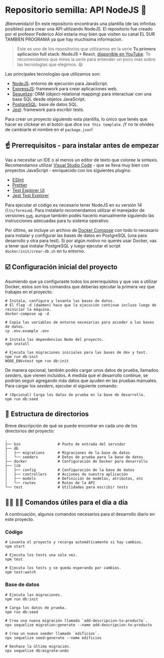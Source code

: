# Repositorio semilla: API NodeJS :seedling:

¡Bienvenida/o! En este repositorio encontrarás una plantilla (de las infinitas posibles) para crear una API utilizando NodeJS. El repositorio fue creado por el profesor Federico Aloi estaria muy bien que visiten su canal EL SUR TAMBIEN PROGRAMA ya que hay muchisima informacion.

> Este es uno de los repositorios que utilizamos en la serie **Tu primera aplicación full stack: NodeJS + React**, [disponible en YouTube](https://www.youtube.com/playlist?list=PL7q-McYJyHlgVGQIRYVKl381twyJ4XM_h). Te recomendamos que mires la serie para entender un poco más sobre las tecnologías que elegimos. :smiley:

Las principales tecnologías que utilizamos son:

- [NodeJS](https://nodejs.org/es/): entorno de ejecución para JavaScript.
- [ExpressJS](https://expressjs.com/): framework para crear aplicaciones web.
- [Sequelize](https://sequelize.org/master/): ORM (object-relational mapping) para interactuar con una base SQL desde objetos JavaScript.
- [PostgreSQL](https://www.postgresql.org/): base de datos SQL.
- [Jest](https://jestjs.io/): framework para escribir tests.

Para crear un proyecto siguiendo esta plantilla, lo único que tenés que hacer es clickear en el botón que dice `Use this template`. ¡Y no te olvides de cambiarle el nombre en el `package.json`!

## :point_up: Prerrequisitos - para instalar antes de empezar

Vas a necesitar un IDE o al menos un editor de texto que coloree la sintaxis. Recomendamos utilizar [Visual Studio Code](https://code.visualstudio.com/) - que se lleva muy bien con proyectos JavaScript - enriquecido con los siguientes plugins:

- [ESlint](https://marketplace.visualstudio.com/items?itemName=dbaeumer.vscode-eslint)
- [Prettier](https://marketplace.visualstudio.com/items?itemName=esbenp.prettier-vscode)
- [Test Explorer UI](https://marketplace.visualstudio.com/items?itemName=hbenl.vscode-test-explorer)
- [Jest Test Explorer](https://marketplace.visualstudio.com/items?itemName=kavod-io.vscode-jest-test-adapter)

Para ejecutar el código es necesario tener NodeJS en su versión 14 (`lts/fermium`). Para instalarlo recomendamos utilizar el manejador de versiones [`nvm`](https://github.com/nvm-sh/nvm), aunque también podés hacerlo manualmente siguiendo las instrucciones adecuadas para tu sistema operativo.

Por último, se incluye un archivo de [Docker Compose](https://docs.docker.com/compose/) con todo lo necesario para instalar y configurar las bases de datos en PostgreSQL (una para desarrollo y otra para test). Si por algún motivo no querés usar Docker, vas a tener que instalar PostgreSQL y luego ejecutar el script `docker/init/crear-db.sh` en tu entorno.

## :ballot_box_with_check: Configuración inicial del proyecto

Asumiendo que ya configuraste todos los prerrequisitos y que vas a utilizar Docker, estos son los comandos que deberías ejecutar la primera vez que trabajes en el proyecto:

```shell
# Instala, configura y levanta las bases de datos.
# El flag -d (daemon) hace que la ejecución continue incluso luego de reiniciar la máquina.
docker-compose up -d

# Copia las variables de entorno necesarias para acceder a las bases de datos.
cp .env.example .env

# Instala las dependencias Node del proyecto.
npm install

# Ejecuta las migraciones iniciales para las bases de dev y test.
npm run db:init
NODE_ENV=test npm run db:init
```

De manera opcional, también podés cargar unos datos de prueba, llamados _seeders_, que vienen incluidos. A medida que el desarrollo continue, se podrían seguir agregando más datos que ayuden en las pruebas manuales. Para cargar los _seeders_, ejecutar el siguiente comando:

```shell
# (Opcional) Carga los datos de prueba en la base de desarrollo.
npm run db:seed
```

## :file_folder: Estructura de directorios

Breve descripción de qué se puede encontrar en cada uno de los directorios del proyecto:

```shell
.
├── bin                 # Punto de entrada del servidor
├── db
│   ├── migrations      # Migraciones de la base de datos
│   └── seeders         # Datos de prueba para la base de datos
├── docker              # Configuración de Docker para desarrollo
├── lib
│   ├── config          # Configuración de la base de datos
│   ├── controllers     # Acciones de nuestra aplicación
│   ├── models          # Definición de modelos, atributos, etc
│   └── routes          # Rutas de la API
└── test                # Utilidades para escribir tests
```

## :woman_technologist: :man_technologist: Comandos útiles para el día a día

A continuación, algunos comandos necesarios para el desarrollo diario en este proyecto.

### Código

```shell
# Levanta el proyecto y recarga automáticamente si hay cambios.
npm start

# Ejecuta los tests una sola vez.
npm test

# Ejecuta los tests y se queda esperando por cambios.
npm test:watch
```

### Base de datos

```shell
# Ejecuta las migraciones.
npm run db:init

# Carga los datos de prueba.
npm run db:seed

# Crea una nueva migración llamada `add-descripcion-to-producto`.
npx sequelize migration:generate --name add-descripcion-to-producto

# Crea un nuevo seeder llamado `edificios`.
npx sequelize seed:generate --name edificios

# Deshace la última migración.
npx sequelize db:migrate:undo
```
